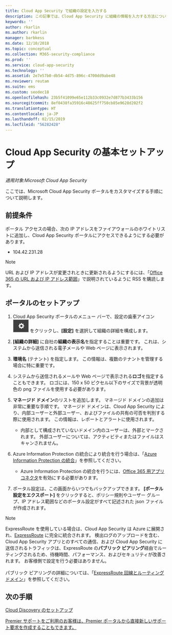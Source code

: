 ```yaml
---
title: Cloud App Security で組織の設定を入力する
description: この記事では、Cloud App Security に組織の情報を入力する方法について説明します。
keywords: ''
author: rkarlin
ms.author: rkarlin
manager: barbkess
ms.date: 12/10/2018
ms.topic: conceptual
ms.collection: M365-security-compliance
ms.prod: ''
ms.service: cloud-app-security
ms.technology: ''
ms.assetid: 2e7e57b0-db54-4d75-896c-4700dd9abe48
ms.reviewer: reutam
ms.suite: ems
ms.custom: seodec18
ms.openlocfilehash: 23b5f41099e65e112b33c0932e7d877b3433b156
ms.sourcegitcommit: 8ef0438fa35916c48625ff750cb85e9628d202f2
ms.translationtype: HT
ms.contentlocale: ja-JP
ms.lasthandoff: 02/15/2019
ms.locfileid: "56282428"
---
```

# <a name="basic-setup-for-cloud-app-security"></a>Cloud App Security の基本セットアップ

*適用対象:Microsoft Cloud App Security*

ここでは、Microsoft Cloud App Security ポータルをカスタマイズする手順について説明します。

## <a name="prerequisites"></a>前提条件 
ポータル アクセスの場合、次の IP アドレスをファイアウォールのホワイトリストに追加し、Cloud App Security ポータルにアクセスできるようにする必要があります。  
  
- 104.42.231.28  
  
> [!NOTE]  
>  URL および IP アドレスが変更されときに更新されるようにするには、「[Office 365 の URL および IP アドレス範囲](https://support.office.com/article/Office-365-URLs-and-IP-address-ranges-8548a211-3fe7-47cb-abb1-355ea5aa88a2)」で説明されているように RSS を購読します。  
  
## <a name="set-up-the-portal"></a>ポータルのセットアップ  
  
1. Cloud App Security ポータルのメニュー バーで、設定の歯車アイコン ![設定アイコン](./media/settings-icon.png "設定アイコン") をクリックし、**[設定]** を選択して組織の詳細を構成します。     

2. **[組織の詳細]** に自社の**組織の表示名**を指定することは重要です。 これは、システムから送信される電子メールや Web ページに表示されます。  
  
3. **環境名** (テナント) を指定します。 この情報は、複数のテナントを管理する場合に特に重要です。  
  
4. システムから送信されるメールや Web ページで表示される**ロゴ**を指定することもできます。 ロゴには、150 x 50 ピクセル以下のサイズで背景が透明色の png ファイルを使用する必要があります。  

5. **マネージド ドメイン**のリストを追加します。 マネージド ドメインの追加は非常に重要な手順です。 マネージド ドメインは、Cloud App Security により、内部ユーザーと外部ユーザー、およびファイルの共有の可否を判別する際に使用されます。 この情報は、レポートとアラートに使用されます。  
   
    - 内部として構成されていないドメイン内のユーザーは、外部とマークされます。 外部ユーザーについては、アクティビティまたはファイルはスキャンされません。

6. Azure Information Protection の統合により統合を行う場合は、「[Azure Information Protection の統合](azip-integration.md)」を参照してください。 

    - Azure Information Protection の統合を行うには、[Office 365 用アプリ コネクタ](connect-office-365-to-microsoft-cloud-app-security.md)を有効にする必要があります。
  
7. ポータル設定は、この画面からいつでもバックアップできます。 **[ポータル設定をエクスポート]** をクリックすると、ポリシー規則やユーザー グループ、IP アドレス範囲などのポータル設定がすべて記述された json ファイルが作成されます。  
  
   
> [!NOTE] 
> ExpressRoute を使用している場合は、Cloud App Security は Azure に展開され、[ExpressRoute](https://azure.microsoft.com/documentation/articles/expressroute-introduction/) に完全に統合されます。 検出ログのアップロードを含む、Cloud App Security アプリとのすべての通信、および Cloud App Security に送信されるトラフィックは、ExpressRoute の**パブリック ピアリング**経由でルーティングされるため、待機時間、パフォーマンス、およびセキュリティが改善されます。 お客様側で設定を行う必要はありません。 <br></br>パブリック ピアリングの詳細については、「[ExpressRoute 回線とルーティング ドメイン](https://azure.microsoft.com/documentation/articles/expressroute-circuit-peerings/)」を参照してください。  
    
## <a name="next-steps"></a>次の手順  
[Cloud Discovery のセットアップ](set-up-cloud-discovery.md)   

[Premier サポートをご利用のお客様は、Premier ポータルから直接新しいサポート要求を作成することもできます。](https://premier.microsoft.com/)  
  
  
